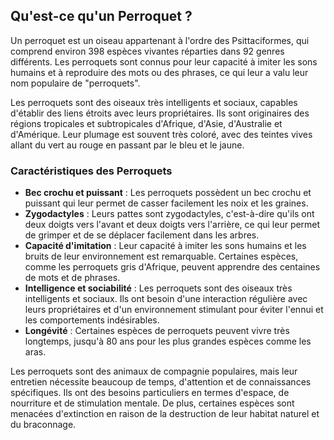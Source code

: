 ## Qu'est-ce qu'un Perroquet ?

Un perroquet est un oiseau appartenant à l'ordre des Psittaciformes, qui comprend environ 398 espèces vivantes réparties dans 92 genres différents. Les perroquets sont connus pour leur capacité à imiter les sons humains et à reproduire des mots ou des phrases, ce qui leur a valu leur nom populaire de "perroquets".

Les perroquets sont des oiseaux très intelligents et sociaux, capables d'établir des liens étroits avec leurs propriétaires. Ils sont originaires des régions tropicales et subtropicales d'Afrique, d'Asie, d'Australie et d'Amérique. Leur plumage est souvent très coloré, avec des teintes vives allant du vert au rouge en passant par le bleu et le jaune.

### Caractéristiques des Perroquets

- **Bec crochu et puissant** : Les perroquets possèdent un bec crochu et puissant qui leur permet de casser facilement les noix et les graines.
- **Zygodactyles** : Leurs pattes sont zygodactyles, c'est-à-dire qu'ils ont deux doigts vers l'avant et deux doigts vers l'arrière, ce qui leur permet de grimper et de se déplacer facilement dans les arbres.
- **Capacité d'imitation** : Leur capacité à imiter les sons humains et les bruits de leur environnement est remarquable. Certaines espèces, comme les perroquets gris d'Afrique, peuvent apprendre des centaines de mots et de phrases.
- **Intelligence et sociabilité** : Les perroquets sont des oiseaux très intelligents et sociaux. Ils ont besoin d'une interaction régulière avec leurs propriétaires et d'un environnement stimulant pour éviter l'ennui et les comportements indésirables.
- **Longévité** : Certaines espèces de perroquets peuvent vivre très longtemps, jusqu'à 80 ans pour les plus grandes espèces comme les aras.

Les perroquets sont des animaux de compagnie populaires, mais leur entretien nécessite beaucoup de temps, d'attention et de connaissances spécifiques. Ils ont des besoins particuliers en termes d'espace, de nourriture et de stimulation mentale. De plus, certaines espèces sont menacées d'extinction en raison de la destruction de leur habitat naturel et du braconnage.